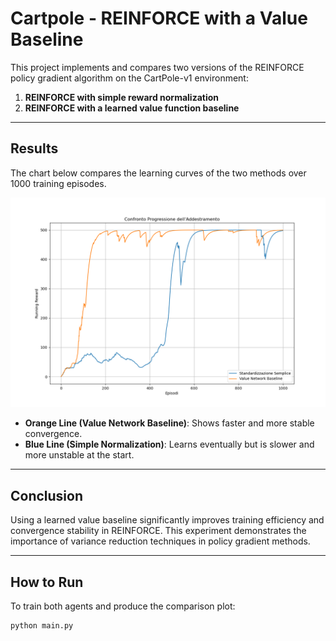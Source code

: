 # Cartpole - REINFORCE with a Value Baseline

This project implements and compares two versions of the REINFORCE policy gradient algorithm on the CartPole-v1 environment:

1. **REINFORCE with simple reward normalization**
2. **REINFORCE with a learned value function baseline**

---

## Results

The chart below compares the learning curves of the two methods over 1000 training episodes.

![Training comparison](comparison_baseline_methods.png)

- **Orange Line (Value Network Baseline)**: Shows faster and more stable convergence.
- **Blue Line (Simple Normalization)**: Learns eventually but is slower and more unstable at the start.

---
## Conclusion
Using a learned value baseline significantly improves training efficiency and convergence stability in REINFORCE. This experiment demonstrates the importance of variance reduction techniques in policy gradient methods.

---

## How to Run

To train both agents and produce the comparison plot:

```bash
python main.py
